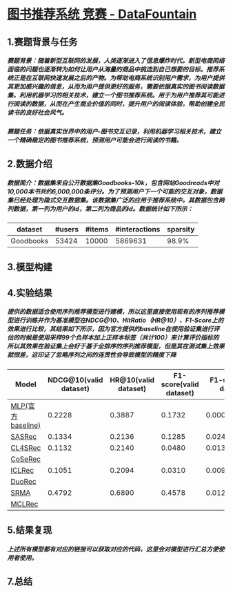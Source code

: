 

# [图书推荐系统 竞赛 - DataFountain](https://www.datafountain.cn/competitions/542)

## 1.赛题背景与任务

##### 赛题背景：随着新型互联网的发展，人类逐渐进入了信息爆炸时代。新型电商网络面临的问题也逐渐转为如何让用户从海量的商品中挑选到自己想要的目标。推荐系统正是在互联网快速发展之后的产物。为帮助电商系统识别用户需求，为用户提供其更加感兴趣的信息，从而为用户提供更好的服务，需要依据真实的图书阅读数据集，利用机器学习的相关技术，建立一个图书推荐系统。用于为用户推荐其可能进行阅读的数据，从而在产生商业价值的同时，提升用户的阅读体验，帮助创建全民读书的良好社会风气。

##### 赛题任务：依据真实世界中的用户-图书交互记录，利用机器学习相关技术，建立一个精确稳定的图书推荐系统，预测用户可能会进行阅读的书籍。

## 2.数据介绍

##### 数据简介：数据集来自公开数据集Goodbooks-10k，包含网站Goodreads中对10,000本书共约6,000,000条评分。为了预测用户下一个可能的交互对象，数据集已经处理为隐式交互数据集。该数据集广泛的应用于推荐系统中。其数据包含两列数据，第一列为用户的id，第二列为商品的id。数据统计如下所示：

| dataset   | #users | #items | #interactions | sparsity |
| --------- | ------ | ------ | ------------- | -------- |
| Goodbooks | 53424  | 10000   | 5869631       | 98.9%    |

## 3.模型构建

## 4.实验结果

##### 提供的数据适合使用序列推荐模型进行建模，所以这里直接使用现有的序列推荐模型进行训练并作为基准模型在NDCG@10、HitRatio（HR@10）、F1-Score上的效果进行比较，其结果如下所示，因为官方提供的baseline在使用验证集进行评估的时候是使用采样99个负样本加上正样本标签（共计100）来计算评价指标的所以其效果在验证集上会好于基于全排序的序列推荐模型，但是其在测试集上效果就很差，这印证了忽略序列之间的连贯性会导致模型的精度下降

| Model                                                        | NDCG@10(valid dataset) | HR@10(valid dataset) | F1-score(valid dataset) | F1-score(test dataset) |
| ------------------------------------------------------------ | -------- | ------ | -------- | -------- |
| [MLP(官方baseline)](https://work.datafountain.cn/forum?id=563&type=2&source=1) |  0.2228        | 0.3887       |   0.1732    |   0.00056154537       |
| [SASRec](https://arxiv.org/abs/1808.09781)                   |   0.1334       |   0.2136     |   0.1285  |   0.02420260557  |
| [CL4SRec](https://arxiv.org/abs/2010.14395)                  |    0.1132      | 0.2140       |  0.0480   |   0.01385145253  |
| [CoSeRec](https://arxiv.org/abs/2108.06479)                  |          |        |     |     |
| [ICLRec](https://arxiv.org/pdf/2202.02519.pdf)               |      0.1051    | 0.2094       | 0.0310    | 0.00935908955    |
| [DuoRec](https://arxiv.org/abs/2110.05730)                   |          |        |     |     |
| [SRMA](https://arxiv.org/abs/2203.15508)                     |    0.4792      |    0.6890    |   0.4578  |    0.01222297095 |
| [MCLRec](https://github.com/QinHsiu/MCLRec)                  |          |        |     |     |

## 5.结果复现

##### 上述所有模型都有对应的链接可以获取对应的代码，这里会对模型进行汇总方便使用者使用。

## 7.总结



